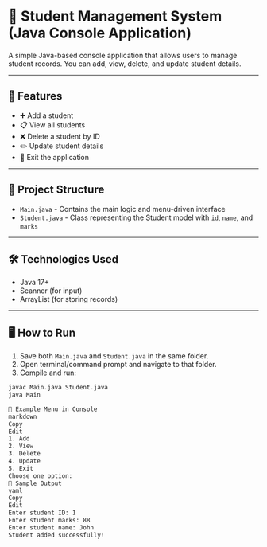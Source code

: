 # 📘 Student Management System (Java Console Application)

A simple Java-based console application that allows users to manage student records. You can add, view, delete, and update student details.

---

## 🚀 Features

- ➕ Add a student
- 📋 View all students
- ❌ Delete a student by ID
- ✏️ Update student details
- 🚪 Exit the application

---

## 🧱 Project Structure

- `Main.java` - Contains the main logic and menu-driven interface
- `Student.java` - Class representing the Student model with `id`, `name`, and `marks`

---

## 🛠️ Technologies Used

- Java 17+
- Scanner (for input)
- ArrayList (for storing records)

---

## 🖥️ How to Run

1. Save both `Main.java` and `Student.java` in the same folder.
2. Open terminal/command prompt and navigate to that folder.
3. Compile and run:

```bash
javac Main.java Student.java
java Main

📌 Example Menu in Console
markdown
Copy
Edit
1. Add
2. View
3. Delete
4. Update
5. Exit
Choose one option:
📂 Sample Output
yaml
Copy
Edit
Enter student ID: 1
Enter student marks: 88
Enter student name: John
Student added successfully!